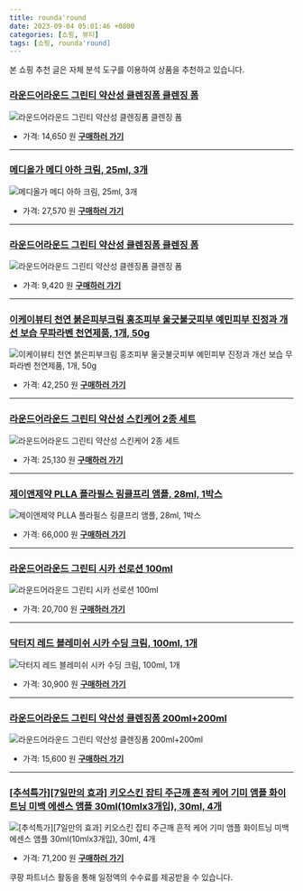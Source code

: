 ```yaml
---
title: rounda'round
date: 2023-09-04 05:01:46 +0800
categories: [쇼핑, 뷰티]
tags: [쇼핑, rounda'round]
---
```

본 쇼핑 추천 글은 자체 분석 도구를 이용하여 상품을 추천하고 있습니다.
### [라운드어라운드 그린티 약산성 클렌징폼 클렌징 폼](https://link.coupang.com/re/AFFSDP?lptag=AF1030537&pageKey=6708100225&itemId=15562631924&vendorItemId=85871700791&traceid=V0-153-337f9b38b49a6e48&requestid=20230907050146132174229542&token=31850C%7CMIXED)
![라운드어라운드 그린티 약산성 클렌징폼 클렌징 폼](https://ads-partners.coupang.com/image1/oO1FmjZAl5tlknQioHLkGvEAvlnpp0otHMm9uj3_ZwcXE4l7HtMIsWiUXSwA8DvpUT_ZNtU12yk4Y05UJYeu8YBFtzZW3gc1fv9TqcRGE0ABt4dxRYKNRbVE3oz9VgVr4AgtrO8plr1nai2ckgL6Bc3H18NxrJgiMMGes-Ucd0eTQaJm8Y9sUxG-p-gjH9s_vowLTR7o_2o9axnUy4iOss6NN08MKG2FcAxo2QTKrkrL1QJJQpkKyUFwZvWhmfuNygdyxmLPEV9FQkh5pLPL9M1Si-tY93g5u3pbSv5GSNo=)
- 가격: 14,650 원
[**구매하러 가기**](https://link.coupang.com/re/AFFSDP?lptag=AF1030537&pageKey=6708100225&itemId=15562631924&vendorItemId=85871700791&traceid=V0-153-337f9b38b49a6e48&requestid=20230907050146132174229542&token=31850C%7CMIXED)
---
### [메디올가 메디 아하 크림, 25ml, 3개](https://link.coupang.com/re/AFFSDP?lptag=AF1030537&pageKey=6303080893&itemId=18590140588&vendorItemId=86013967330&traceid=V0-153-feefcce760a48160&clickBeacon=UorNqCfIimh0Y1AlUsQDcG09LWHcqVTOljOCOrvwTxWN7Bi5Btfa6V2RAEEC4txx3k0H4rPWu0okZXcv921a%2BxUdtGo6aDxU4V8KcUJGztNrWXGwu3h%2Fflm1y2%2B7EWGMDU7sfQY3PTiZpdREcz%2BcDSxe7zC7OyCfTOypwgASGbp64idmrNTOcACUnDuZWpR%2BR%2BTCWv8RnjW%2FrMdl3yHwU0TQBkKR8R3YnO3NPWjrXQh2wYj9J%2FOP1VvMzPBkR0l5cWgtTo1zeZ4m%2FZuXKZ%2Bvq%2F2dCoMoV4Whkz5L%2FpjZL6NvLMlumff0PV%2BZsESMxsbP%2BoDWIyuj%2BhGJ3n7tsglwbPKLx3cYXwBztsrIupRo8pDRniyg8l%2FOSS89M6auZa1CnnsWQJfVRDsho8VAS4y7fAllTqWcLBr9BxopiEMAkBI31rH9pQPrXM32ojXyly%2FsljR%2BH9tDRNxke39Ok9jawK9uGKa0svknhX95OMi4Shz%2BTEXGiG3eDDfwPukQFFYxGb%2Bm2UeZdhe2BIdlO1TAMCywV4wboS3XDCVj3jXBVfI0ZjXL%2BjPZ1C6WHD2N4FdiROOxoyzFRDe4quqobwTYO3wnCkeEfF0zAxQlmXIgzAqf92SiRGa6NgoMnHFOhblLBVXcf657hl1e6wt13fxvc5Sq%2Fel5hvcBDXEpnAUptfr9eO%2B7L7ugbfxwCciJ3Qk38i7DkoNJEZRtBoq9zD55ST6ubL2uOfmtE6V23nKB7KnxRsu773ifWuVuH%2Be9Mha2ED7FmMk0PNc36YxaRcZQaWTM15xtrlCMqI45gBsJlwtmIrwlDIH2Ofz0cCpRDlEgiEO7DV4JQ6Ayf6dIlUVuTuN9hygymczqimK36bkQ0fo%3D&requestid=20230907050146132174229542&token=31850C%7CMIXED)
![메디올가 메디 아하 크림, 25ml, 3개](https://ads-partners.coupang.com/image1/AAociTpFPPri6ISrAEjuMX07YU0jvsbCQUTZx4a-wxZFIS5iZvdgRw9HQ8oYGosa1lC7wCP4cjUt-FEc0ZWtUlMSLux36uP9lmkVYHlSyK45R2hY3-EdIhs8J9wzuG6TE5RST3_s0EhqF6V8cDo6ExWxu4eTbuhGCMZwTVcxrs7jd9wCsuyVdI1Gz1Ire0N4DPaatWh9k4vDkrTPkIa1aDUqFTOTX-j17Q6lgnaOSp-9JiZ_XJcGMDE8vvzkGii2Rqe0WQWnMf0TlCUOzGNMs59nsdgSR9_sZQLgPoN0OkUzefV7GQ==)
- 가격: 27,570 원
[**구매하러 가기**](https://link.coupang.com/re/AFFSDP?lptag=AF1030537&pageKey=6303080893&itemId=18590140588&vendorItemId=86013967330&traceid=V0-153-feefcce760a48160&clickBeacon=UorNqCfIimh0Y1AlUsQDcG09LWHcqVTOljOCOrvwTxWN7Bi5Btfa6V2RAEEC4txx3k0H4rPWu0okZXcv921a%2BxUdtGo6aDxU4V8KcUJGztNrWXGwu3h%2Fflm1y2%2B7EWGMDU7sfQY3PTiZpdREcz%2BcDSxe7zC7OyCfTOypwgASGbp64idmrNTOcACUnDuZWpR%2BR%2BTCWv8RnjW%2FrMdl3yHwU0TQBkKR8R3YnO3NPWjrXQh2wYj9J%2FOP1VvMzPBkR0l5cWgtTo1zeZ4m%2FZuXKZ%2Bvq%2F2dCoMoV4Whkz5L%2FpjZL6NvLMlumff0PV%2BZsESMxsbP%2BoDWIyuj%2BhGJ3n7tsglwbPKLx3cYXwBztsrIupRo8pDRniyg8l%2FOSS89M6auZa1CnnsWQJfVRDsho8VAS4y7fAllTqWcLBr9BxopiEMAkBI31rH9pQPrXM32ojXyly%2FsljR%2BH9tDRNxke39Ok9jawK9uGKa0svknhX95OMi4Shz%2BTEXGiG3eDDfwPukQFFYxGb%2Bm2UeZdhe2BIdlO1TAMCywV4wboS3XDCVj3jXBVfI0ZjXL%2BjPZ1C6WHD2N4FdiROOxoyzFRDe4quqobwTYO3wnCkeEfF0zAxQlmXIgzAqf92SiRGa6NgoMnHFOhblLBVXcf657hl1e6wt13fxvc5Sq%2Fel5hvcBDXEpnAUptfr9eO%2B7L7ugbfxwCciJ3Qk38i7DkoNJEZRtBoq9zD55ST6ubL2uOfmtE6V23nKB7KnxRsu773ifWuVuH%2Be9Mha2ED7FmMk0PNc36YxaRcZQaWTM15xtrlCMqI45gBsJlwtmIrwlDIH2Ofz0cCpRDlEgiEO7DV4JQ6Ayf6dIlUVuTuN9hygymczqimK36bkQ0fo%3D&requestid=20230907050146132174229542&token=31850C%7CMIXED)
---
### [라운드어라운드 그린티 약산성 클렌징폼 클렌징 폼](https://link.coupang.com/re/AFFSDP?lptag=AF1030537&pageKey=6708100225&itemId=16008401164&vendorItemId=85871700779&traceid=V0-153-337f9b38b49a6e48&requestid=20230907050146132174229542&token=31850C%7CMIXED)
![라운드어라운드 그린티 약산성 클렌징폼 클렌징 폼](https://ads-partners.coupang.com/image1/eM6__LOFj0DEc5EveFRn6Em0lKGidcX13ZJO6YNKLVXG01keE0dIsrW-mmkZJSOeHuzAfBFPjtfe6HK8rfdL2eFSUL6sTehBB8UT62y6hr4GLu6DiFOqBPjKXwnnJn0N87qvsBNvddDm8JfPAg8crO4-P156errZmaW-3SBc6toVCKKSX7HbmT_KK6uMph_csxB3iRnt4T7a86B_voMjQBWBV7W8WFuEjh8-5KJsE0hBzx6vt_jfGryLiNoiORxQ0YbA4OhmWaPqRZzdnMEzbqQs3d54C9aJxmZJXfKLfA==)
- 가격: 9,420 원
[**구매하러 가기**](https://link.coupang.com/re/AFFSDP?lptag=AF1030537&pageKey=6708100225&itemId=16008401164&vendorItemId=85871700779&traceid=V0-153-337f9b38b49a6e48&requestid=20230907050146132174229542&token=31850C%7CMIXED)
---
### [이케이뷰티 천연 붉은피부크림 홍조피부 울긋불긋피부 예민피부 진정과 개선 보습 무파라벤 천연제품, 1개, 50g](https://link.coupang.com/re/AFFSDP?lptag=AF1030537&pageKey=1114422888&itemId=2078916635&vendorItemId=3346454245&traceid=V0-153-367fbd278bde2190&clickBeacon=UorNqCfIimh0Y1AlUsQDcG09LWHcqVTOljOCOrvwTxWN7Bi5Btfa6V2RAEEC4txx3k0H4rPWu0okZXcv921a%2B4HrysJ48LWv5BB0g2thVcRrWXGwu3h%2Fflm1y2%2B7EWGMF78CrrN4ZMH%2B4I%2Fy68chqNjBvJWHWwajU4ltZBm%2BEpJ64idmrNTOcACUnDuZWpR%2BR%2BTCWv8RnjW%2FrMdl3yHwU0TQBkKR8R3YnO3NPWjrXQh2wYj9J%2FOP1VvMzPBkR0l54cSMFR9MImCe3RseyGKxr1y1ydue4MstydxJQpDuVlfi2RwUpiA2OUU1JSjj%2BWy6ofUjLPBrOW7YqUYQyy1VX%2F73x0oArXF2ztWWF1XdrRwS5JNhN4UKjm45RWCndTNSNV9jEhbOKDlh4ItfDO7aNBrcrG1nHv5kCzSfxfkjEjWnBw2BpBM083H6%2F%2Bj%2BRraGnYx4IZoeNGPyZ8ay67Yz0hdUU%2FiIcd7XuY5R99r4%2FcAtdZBFXClNZsCispcqQ0W9kasm91HgPXxhVsFLgrt%2Fos87ekDdhWQp%2F2Zg243yDyriTBNjegb2hUw9uLjew49AWv4OLG2%2Fcgfqtgeai5bIS1G2uVVqs82GAjwhF4OgOCYKL%2BktvDe%2B8%2BulX8np%2FHyo%2FRjzPoTZDA3dHNSdpt819lI1DRGHJrR%2BjGTEdO6aozpq%2BrGKWqaNN20KlucKwR1skXNbj77c%2F%2BCqcOlO%2Bgvdez3RRKyDvuwXzWFxs67AEjN5LkPjXe9JDTyX7Y7Pe3wo3RAJR68klMkvsoEzI0yfDtjWpx%2FNhf%2FIE%2BvL%2FtSc4GYklfg8CKYZ%2Bsr065pe7fIy95rXuiJ8GMPqA58grsPC4GybkSew2orPK4ESMblGADsN9VYv8cwKYQuXvI%2FOhqb9&requestid=20230907050146132174229542&token=31850C%7CMIXED)
![이케이뷰티 천연 붉은피부크림 홍조피부 울긋불긋피부 예민피부 진정과 개선 보습 무파라벤 천연제품, 1개, 50g](https://ads-partners.coupang.com/image1/QDpZIR8ApUlK6bXVQF_1JViwupOsNplRSZJXZ6dmIA4WhhHGy0I6Hq8OnUdT1CGGlTIHQAqlbsUfv7xdcAaYFTFyKrLNHLq5dhmt1QCBEpmvQgrRjrJz5L4wteantADkj215knqSglX82Hqy5miJXdI3NbrrnnQqYhCAzaSp01nyKlmt9NfesXZ7ZZyRVUyp160td7elm2sRXH5gDKv3GFXk7WUpxBb9aivJOZURnWLuyuNwxDRXc0U5SsLpKWGTrNt39hGCi-jvMjM3imrme-HzQc4fYtzM3Bx788Du-t-q7oqs)
- 가격: 42,250 원
[**구매하러 가기**](https://link.coupang.com/re/AFFSDP?lptag=AF1030537&pageKey=1114422888&itemId=2078916635&vendorItemId=3346454245&traceid=V0-153-367fbd278bde2190&clickBeacon=UorNqCfIimh0Y1AlUsQDcG09LWHcqVTOljOCOrvwTxWN7Bi5Btfa6V2RAEEC4txx3k0H4rPWu0okZXcv921a%2B4HrysJ48LWv5BB0g2thVcRrWXGwu3h%2Fflm1y2%2B7EWGMF78CrrN4ZMH%2B4I%2Fy68chqNjBvJWHWwajU4ltZBm%2BEpJ64idmrNTOcACUnDuZWpR%2BR%2BTCWv8RnjW%2FrMdl3yHwU0TQBkKR8R3YnO3NPWjrXQh2wYj9J%2FOP1VvMzPBkR0l54cSMFR9MImCe3RseyGKxr1y1ydue4MstydxJQpDuVlfi2RwUpiA2OUU1JSjj%2BWy6ofUjLPBrOW7YqUYQyy1VX%2F73x0oArXF2ztWWF1XdrRwS5JNhN4UKjm45RWCndTNSNV9jEhbOKDlh4ItfDO7aNBrcrG1nHv5kCzSfxfkjEjWnBw2BpBM083H6%2F%2Bj%2BRraGnYx4IZoeNGPyZ8ay67Yz0hdUU%2FiIcd7XuY5R99r4%2FcAtdZBFXClNZsCispcqQ0W9kasm91HgPXxhVsFLgrt%2Fos87ekDdhWQp%2F2Zg243yDyriTBNjegb2hUw9uLjew49AWv4OLG2%2Fcgfqtgeai5bIS1G2uVVqs82GAjwhF4OgOCYKL%2BktvDe%2B8%2BulX8np%2FHyo%2FRjzPoTZDA3dHNSdpt819lI1DRGHJrR%2BjGTEdO6aozpq%2BrGKWqaNN20KlucKwR1skXNbj77c%2F%2BCqcOlO%2Bgvdez3RRKyDvuwXzWFxs67AEjN5LkPjXe9JDTyX7Y7Pe3wo3RAJR68klMkvsoEzI0yfDtjWpx%2FNhf%2FIE%2BvL%2FtSc4GYklfg8CKYZ%2Bsr065pe7fIy95rXuiJ8GMPqA58grsPC4GybkSew2orPK4ESMblGADsN9VYv8cwKYQuXvI%2FOhqb9&requestid=20230907050146132174229542&token=31850C%7CMIXED)
---
### [라운드어라운드 그린티 약산성 스킨케어 2종 세트](https://link.coupang.com/re/AFFSDP?lptag=AF1030537&pageKey=6919609285&itemId=16704665164&vendorItemId=85787733593&traceid=V0-153-5ce12a5ebd0ab2f2&requestid=20230907050146132174229542&token=31850C%7CMIXED)
![라운드어라운드 그린티 약산성 스킨케어 2종 세트](https://ads-partners.coupang.com/image1/TiJQiTb-C1pHbGH2Tq5nMYlTiH4ke8CcTATnbiq4uVqAyuiI4nxBAhlAE258RrGCOI7gz6CWYS2naVk2sfBgOf9k2FvibrOSRsMRh4cA2kq-0ffQDUDah0tYKHOkCUpo6ICQ7Eu0swyHGgnF5qytfazIAvQf_uMhmhR1RtH8kTAmqeKzKHjV_7_OyxV3OQfamPJ79Pemu3ZPvwP8oiSITDAUO5enGfksPKTxN6px_kxF-2u-3wwY3tkYj0VGdZRiIJKXfDndcLfMiQGub4mjlVXj5t2XSkrN6ZwqGuS0Ymo=)
- 가격: 25,130 원
[**구매하러 가기**](https://link.coupang.com/re/AFFSDP?lptag=AF1030537&pageKey=6919609285&itemId=16704665164&vendorItemId=85787733593&traceid=V0-153-5ce12a5ebd0ab2f2&requestid=20230907050146132174229542&token=31850C%7CMIXED)
---
### [제이앤제약 PLLA 플라필스 링클프리 앰플, 28ml, 1박스](https://link.coupang.com/re/AFFSDP?lptag=AF1030537&pageKey=80300331&itemId=256848289&vendorItemId=3624760698&traceid=V0-153-da9994b089639806&clickBeacon=UorNqCfIimh0Y1AlUsQDcG09LWHcqVTOljOCOrvwTxWN7Bi5Btfa6V2RAEEC4txx3k0H4rPWu0okZXcv921a%2B57o9sQUgQHH5tckaC3ed1BrWXGwu3h%2Fflm1y2%2B7EWGMna%2F9HFeIswURUjlPpdydbTbKl7R%2F5LH0UsL6jVjt2JR64idmrNTOcACUnDuZWpR%2BR%2BTCWv8RnjW%2FrMdl3yHwU0TQBkKR8R3YnO3NPWjrXQh2wYj9J%2FOP1VvMzPBkR0l5MZBoYCBLpbRmcPkA%2B60CLFsyhcFyA4ffK4JU0MiuaqYHRRqPUz2LfCwCguhZTZsaWJdYlsrHLTpMVMyDrkFD1PKLx3cYXwBztsrIupRo8pA9R8mQcaG5vjbZNHdrk7shnnsWQJfVRDsho8VAS4y7fAllTqWcLBr9BxopiEMAkBLJE%2Bdj351P9OExoE67mrkB1s935harHGT13F1u6Ln7Tjh2bSkcNNNS3nJa8vhWi1O9olVCmbkp2fdKypnOTRRDDmGACvcrCiViVZoFGylvoak9DObm7SJZgHOpLCTMkhV1oo%2FRLFH%2Bh2rmOfglv86tkvoPAMXryVC7FwM2hsykl5JCDZ9mlqLDIA66Id%2BCbvDD2n%2Fnts34liPyi3oys1YMi1Djep7yGZjtFLtMW3AlxAqONGVoNg4Nn4VZhF0J5UCRCE9b4IbYYQ8DIC2u1hwXDy2Gr6sxGx2tW2BAJQmPVb6gdXnYOe083oI2QGq4F2iu6nYVCpQ6YwHKMV8FFTwWARESZhN%2BxfCMsA1C2MsmV%2FT6skzMJwo7pBGJzKGLgm4NSfWFaD8rfv%2BNbZsQaZstIgbugQkgrCBZFkInXFHLiaHUodRQKSfApsy1nfTpi%2Fk%3D&requestid=20230907050146132174229542&token=31850C%7CMIXED)
![제이앤제약 PLLA 플라필스 링클프리 앰플, 28ml, 1박스](https://ads-partners.coupang.com/image1/Z1eBXwY1scs4xQUEZ9xOZdAc-lLAPm27gyXvKbbGDyquuMsRjqEzVLsanWl1knddMgqJDcKjnj1ZuOzsXHmaPwsD_5Lp3IXHLaJJNef7qzQ4kF9pPchmpzBrAT2YKhCqyCGlFUmKH8Q33A6UdX5bwwOlNtg_OXa_sg8RIx2UesizniY2LEV1NnIM7KmmjwEA2rHaRk0OT0xQwUaTw_KWylOCZUgipBrtCW8qI0aYcYDbAtOYVVUHxINYEl3aSLaoE5BsSfEe2p_-KW43KMpruBnEL8Pz95lmYfGIfLQqESXoG_O2)
- 가격: 66,000 원
[**구매하러 가기**](https://link.coupang.com/re/AFFSDP?lptag=AF1030537&pageKey=80300331&itemId=256848289&vendorItemId=3624760698&traceid=V0-153-da9994b089639806&clickBeacon=UorNqCfIimh0Y1AlUsQDcG09LWHcqVTOljOCOrvwTxWN7Bi5Btfa6V2RAEEC4txx3k0H4rPWu0okZXcv921a%2B57o9sQUgQHH5tckaC3ed1BrWXGwu3h%2Fflm1y2%2B7EWGMna%2F9HFeIswURUjlPpdydbTbKl7R%2F5LH0UsL6jVjt2JR64idmrNTOcACUnDuZWpR%2BR%2BTCWv8RnjW%2FrMdl3yHwU0TQBkKR8R3YnO3NPWjrXQh2wYj9J%2FOP1VvMzPBkR0l5MZBoYCBLpbRmcPkA%2B60CLFsyhcFyA4ffK4JU0MiuaqYHRRqPUz2LfCwCguhZTZsaWJdYlsrHLTpMVMyDrkFD1PKLx3cYXwBztsrIupRo8pA9R8mQcaG5vjbZNHdrk7shnnsWQJfVRDsho8VAS4y7fAllTqWcLBr9BxopiEMAkBLJE%2Bdj351P9OExoE67mrkB1s935harHGT13F1u6Ln7Tjh2bSkcNNNS3nJa8vhWi1O9olVCmbkp2fdKypnOTRRDDmGACvcrCiViVZoFGylvoak9DObm7SJZgHOpLCTMkhV1oo%2FRLFH%2Bh2rmOfglv86tkvoPAMXryVC7FwM2hsykl5JCDZ9mlqLDIA66Id%2BCbvDD2n%2Fnts34liPyi3oys1YMi1Djep7yGZjtFLtMW3AlxAqONGVoNg4Nn4VZhF0J5UCRCE9b4IbYYQ8DIC2u1hwXDy2Gr6sxGx2tW2BAJQmPVb6gdXnYOe083oI2QGq4F2iu6nYVCpQ6YwHKMV8FFTwWARESZhN%2BxfCMsA1C2MsmV%2FT6skzMJwo7pBGJzKGLgm4NSfWFaD8rfv%2BNbZsQaZstIgbugQkgrCBZFkInXFHLiaHUodRQKSfApsy1nfTpi%2Fk%3D&requestid=20230907050146132174229542&token=31850C%7CMIXED)
---
### [라운드어라운드 그린티 시카 선로션 100ml](https://link.coupang.com/re/AFFSDP?lptag=AF1030537&pageKey=245915998&itemId=11091583849&vendorItemId=85620685245&traceid=V0-153-a8c7f77addb45a4d&requestid=20230907050146132174229542&token=31850C%7CMIXED)
![라운드어라운드 그린티 시카 선로션 100ml](https://ads-partners.coupang.com/image1/l6wZJFSS7sf1zn2ql7SvNal1VE8i0yQQ5u2oWcnKgjcajbkoDeYFyu8BkVMgCqLmqJ8hTvE2lgYG8-t3L1tWFW0lA-5oxJIqb5rECHePuOztYMoAKnn0K-ujPyo2m8YxD41_DLQT5jl_FslALZm-PQZyRPoCRJBwdVKQKrxeK1MoT4DjOVtMq4yqAKpzLJf_-RixZT1WlX0b2gIJH4dCzs2FIMPUjQIYi4mRX0WUIM5wXcLe2wnVOCIG5a6gnYpLolya3crWqh9YlBb8db5Y_CofcKnYIdHX06HJZ7Or7pk=)
- 가격: 20,700 원
[**구매하러 가기**](https://link.coupang.com/re/AFFSDP?lptag=AF1030537&pageKey=245915998&itemId=11091583849&vendorItemId=85620685245&traceid=V0-153-a8c7f77addb45a4d&requestid=20230907050146132174229542&token=31850C%7CMIXED)
---
### [닥터지 레드 블레미쉬 시카 수딩 크림, 100ml, 1개](https://link.coupang.com/re/AFFSDP?lptag=AF1030537&pageKey=6431601098&itemId=17866145944&vendorItemId=76144598855&traceid=V0-153-c057bd1c3b3be0bb&clickBeacon=UorNqCfIimh0Y1AlUsQDcG09LWHcqVTOljOCOrvwTxWN7Bi5Btfa6V2RAEEC4txx3k0H4rPWu0okZXcv921a%2B%2BQu2FyR%2FN8D2o8%2BoG7aOiTtwBYNanAbDUfx123dW5%2Fl7PDqOqpfvg6WCiSqdV8iOu1ZO%2FjR8zsiLSQkjGuN50R64idmrNTOcACUnDuZWpR%2BR%2BTCWv8RnjW%2FrMdl3yHwU0TQBkKR8R3YnO3NPWjrXQh2wYj9J%2FOP1VvMzPBkR0l5aYIPwysIoA2%2F4VjLFFnt272PvIPUq0TUNhZxOzCb5tcHLRQtd7j4GXw86UBIBvnfLewNFKeOa%2B4RbJ1ZyrNMdPKLx3cYXwBztsrIupRo8pBr5mCWgurAsQPjIyyV%2Ffx4nnsWQJfVRDsho8VAS4y7fAllTqWcLBr9BxopiEMAkBITj4n8ph29wkdTXzFOAupDkyPr%2BrCCuDhfBkBQd2gXlzgwvZ6Z0p%2BUzrxggxH%2FyhD%2BTEXGiG3eDDfwPukQFFYxGb%2Bm2UeZdhe2BIdlO1TAMCywV4wboS3XDCVj3jXBVfI0ZjXL%2BjPZ1C6WHD2N4FdiROOxoyzFRDe4quqobwTYO3wnCkeEfF0zAxQlmXIgzAqf92SiRGa6NgoMnHFOhblLBVXcf657hl1e6wt13fxvc5Sq%2Fel5hvcBDXEpnAUptfr9eO%2B7L7ugbfxwCciJ3Qk38i7DkoNJEZRtBoq9zD55ST6ubL2uOfmtE6V23nKB7KnxRsu773ifWuVuH%2Be9Mha2ED7FmMk0PNc36YxaRcZQaWTM15xtrlCMqI45gBsJlwtmIrwlDIH2Ofz0cCpRDlEgiEO7DV4JQ6Ayf6dIlUVuTuN9hygymczqimK36bkQ0fo%3D&requestid=20230907050146132174229542&token=31850C%7CMIXED)
![닥터지 레드 블레미쉬 시카 수딩 크림, 100ml, 1개](https://ads-partners.coupang.com/image1/srioNuOIKrJ1qS0jsrLkt3vtXzh7STNqIDTioOtg2JtCAU4I4Kos5ql4w9HxCfqkf-DDXU7Wf46S67VWvcJlgfB9wRThXqSt-p1TdzntL55JHWQo6UbfjiwDEhEvs5Bn1Kv7ELROGtW2ppnsQbPZT_XmwwvSeEizTcMPxd_UhVqLCNLYeFGb5liUMiKMEHmOaVYOB7FG4LB-jGKmDsBlG570jLRODy8-UBpGHUwiyD40OA0Ysj3N5xBtYTXtOT1d5AEookrVs6OL8vKT0Qt6v_0rMdE7bhY=)
- 가격: 30,900 원
[**구매하러 가기**](https://link.coupang.com/re/AFFSDP?lptag=AF1030537&pageKey=6431601098&itemId=17866145944&vendorItemId=76144598855&traceid=V0-153-c057bd1c3b3be0bb&clickBeacon=UorNqCfIimh0Y1AlUsQDcG09LWHcqVTOljOCOrvwTxWN7Bi5Btfa6V2RAEEC4txx3k0H4rPWu0okZXcv921a%2B%2BQu2FyR%2FN8D2o8%2BoG7aOiTtwBYNanAbDUfx123dW5%2Fl7PDqOqpfvg6WCiSqdV8iOu1ZO%2FjR8zsiLSQkjGuN50R64idmrNTOcACUnDuZWpR%2BR%2BTCWv8RnjW%2FrMdl3yHwU0TQBkKR8R3YnO3NPWjrXQh2wYj9J%2FOP1VvMzPBkR0l5aYIPwysIoA2%2F4VjLFFnt272PvIPUq0TUNhZxOzCb5tcHLRQtd7j4GXw86UBIBvnfLewNFKeOa%2B4RbJ1ZyrNMdPKLx3cYXwBztsrIupRo8pBr5mCWgurAsQPjIyyV%2Ffx4nnsWQJfVRDsho8VAS4y7fAllTqWcLBr9BxopiEMAkBITj4n8ph29wkdTXzFOAupDkyPr%2BrCCuDhfBkBQd2gXlzgwvZ6Z0p%2BUzrxggxH%2FyhD%2BTEXGiG3eDDfwPukQFFYxGb%2Bm2UeZdhe2BIdlO1TAMCywV4wboS3XDCVj3jXBVfI0ZjXL%2BjPZ1C6WHD2N4FdiROOxoyzFRDe4quqobwTYO3wnCkeEfF0zAxQlmXIgzAqf92SiRGa6NgoMnHFOhblLBVXcf657hl1e6wt13fxvc5Sq%2Fel5hvcBDXEpnAUptfr9eO%2B7L7ugbfxwCciJ3Qk38i7DkoNJEZRtBoq9zD55ST6ubL2uOfmtE6V23nKB7KnxRsu773ifWuVuH%2Be9Mha2ED7FmMk0PNc36YxaRcZQaWTM15xtrlCMqI45gBsJlwtmIrwlDIH2Ofz0cCpRDlEgiEO7DV4JQ6Ayf6dIlUVuTuN9hygymczqimK36bkQ0fo%3D&requestid=20230907050146132174229542&token=31850C%7CMIXED)
---
### [라운드어라운드 그린티 약산성 클렌징폼 200ml+200ml](https://link.coupang.com/re/AFFSDP?lptag=AF1030537&pageKey=6809051431&itemId=16102621034&vendorItemId=86782656925&traceid=V0-153-9712c51d4147f0a3&requestid=20230907050146132174229542&token=31850C%7CMIXED)
![라운드어라운드 그린티 약산성 클렌징폼 200ml+200ml](https://ads-partners.coupang.com/image1/7ouWZXmiSzbQKnfv7mtZF8RpsRNazLSf5lQAecOOJf99RnnlIg_zZOts8xjs4NDtpmsQi9j9NWr_Lco45OpLyHfp8aCkQqC5P73MFF7mi0JtTH2-GgZCNgvqLxoRGmPzI-EdJLsB6daVDWF7le-q_j7U7GgeD1LZpx8-ommi6RQ05Ot0I3A-j4IDBFCeIAOSXJBadP6lhbkjUyaPMQFeWdufez32n_0PS4mJ0tF2wOpqVSo0DV8_Rn8dvM8cgSQnbK6K4DWUd2p4JPgycr4awGdp_zopTkWU7x79DySPC1Q=)
- 가격: 15,600 원
[**구매하러 가기**](https://link.coupang.com/re/AFFSDP?lptag=AF1030537&pageKey=6809051431&itemId=16102621034&vendorItemId=86782656925&traceid=V0-153-9712c51d4147f0a3&requestid=20230907050146132174229542&token=31850C%7CMIXED)
---
### [[추석특가][7일만의 효과] 키오스킨 잡티 주근깨 흔적 케어 기미 앰플 화이트닝 미백 에센스 앰플 30ml(10mlx3개입), 30ml, 4개](https://link.coupang.com/re/AFFSDP?lptag=AF1030537&pageKey=7312944930&itemId=18750659843&vendorItemId=84521285974&traceid=V0-153-5bc5db574f25c6ba&clickBeacon=UorNqCfIimh0Y1AlUsQDcG09LWHcqVTOljOCOrvwTxWN7Bi5Btfa6V2RAEEC4txx3k0H4rPWu0okZXcv921a%2B0Jk06sf4RLzfqshW%2F9BzEntwBYNanAbDUfx123dW5%2FlpeT%2B6Y%2FkZhBJ52u0iwvzFFYv74E1fNaZXbjrDTJv5Ih64idmrNTOcACUnDuZWpR%2BR%2BTCWv8RnjW%2FrMdl3yHwU0TQBkKR8R3YnO3NPWjrXQh2wYj9J%2FOP1VvMzPBkR0l52vA0ddQHBaz7jcODTLy8TIHSal7GMYxXo%2FmcdU%2BXnzOmxR5tbIWCNqGgoqf0wH5Lk%2FDWtEYl4z5w0LY5PxjPrPKLx3cYXwBztsrIupRo8pASs7tpLaJpPb2ofYQNc7dynnsWQJfVRDsho8VAS4y7fAllTqWcLBr9BxopiEMAkBKjGV94CtQzSUflxK6WV60oLUU1gMJNxJcRpyFQQJ3aLspLvLmhE4muEziYeJLB5Xv%2BTEXGiG3eDDfwPukQFFYxGb%2Bm2UeZdhe2BIdlO1TAMCywV4wboS3XDCVj3jXBVfI0ZjXL%2BjPZ1C6WHD2N4FdiROOxoyzFRDe4quqobwTYO3wnCkeEfF0zAxQlmXIgzAqf92SiRGa6NgoMnHFOhblLBVXcf657hl1e6wt13fxvc5Sq%2Fel5hvcBDXEpnAUptfr9eO%2B7L7ugbfxwCciJ3Qk38i7DkoNJEZRtBoq9zD55ST6ubL2uOfmtE6V23nKB7KnxRsu773ifWuVuH%2Be9Mha2ED7FmMk0PNc36YxaRcZQaWTM15xtrlCMqI45gBsJlwtmIrwlDIH2Ofz0cCpRDlEgiEO7DV4JQ6Ayf6dIlUVuTuN9hygymczqimK36bkQ0fo%3D&requestid=20230907050146132174229542&token=31850C%7CMIXED)
![[추석특가][7일만의 효과] 키오스킨 잡티 주근깨 흔적 케어 기미 앰플 화이트닝 미백 에센스 앰플 30ml(10mlx3개입), 30ml, 4개](https://ads-partners.coupang.com/image1/1AIFO7lfy6Y4vshV1F5Fd6v0kfakYJnqQMxeidqh--KK3B8gwA7RV00ts8UlsdbIlMGM26w1AcCO9KMKhpKFSJ4JHy3d8JPRG8zIOkqSlcjE2f3KAj4DwCbMyseFplZJ96qMC1nqm4_EcCgHjOezMGnN75ekY-peZP4yOYumVzYVsvliYtkMhNoLkbvSYSZXIdzrnTirRdee42a75gZCH6n2Nw_JFBmK0ey1kVjJgSHmPQVqHPpOEJ3Sfdy6OhKAGUz6AYoSHVbaWLfQleM7dfEjRSZhX7sZFJ5ZfC6CDaEHGkyM2dY=)
- 가격: 71,200 원
[**구매하러 가기**](https://link.coupang.com/re/AFFSDP?lptag=AF1030537&pageKey=7312944930&itemId=18750659843&vendorItemId=84521285974&traceid=V0-153-5bc5db574f25c6ba&clickBeacon=UorNqCfIimh0Y1AlUsQDcG09LWHcqVTOljOCOrvwTxWN7Bi5Btfa6V2RAEEC4txx3k0H4rPWu0okZXcv921a%2B0Jk06sf4RLzfqshW%2F9BzEntwBYNanAbDUfx123dW5%2FlpeT%2B6Y%2FkZhBJ52u0iwvzFFYv74E1fNaZXbjrDTJv5Ih64idmrNTOcACUnDuZWpR%2BR%2BTCWv8RnjW%2FrMdl3yHwU0TQBkKR8R3YnO3NPWjrXQh2wYj9J%2FOP1VvMzPBkR0l52vA0ddQHBaz7jcODTLy8TIHSal7GMYxXo%2FmcdU%2BXnzOmxR5tbIWCNqGgoqf0wH5Lk%2FDWtEYl4z5w0LY5PxjPrPKLx3cYXwBztsrIupRo8pASs7tpLaJpPb2ofYQNc7dynnsWQJfVRDsho8VAS4y7fAllTqWcLBr9BxopiEMAkBKjGV94CtQzSUflxK6WV60oLUU1gMJNxJcRpyFQQJ3aLspLvLmhE4muEziYeJLB5Xv%2BTEXGiG3eDDfwPukQFFYxGb%2Bm2UeZdhe2BIdlO1TAMCywV4wboS3XDCVj3jXBVfI0ZjXL%2BjPZ1C6WHD2N4FdiROOxoyzFRDe4quqobwTYO3wnCkeEfF0zAxQlmXIgzAqf92SiRGa6NgoMnHFOhblLBVXcf657hl1e6wt13fxvc5Sq%2Fel5hvcBDXEpnAUptfr9eO%2B7L7ugbfxwCciJ3Qk38i7DkoNJEZRtBoq9zD55ST6ubL2uOfmtE6V23nKB7KnxRsu773ifWuVuH%2Be9Mha2ED7FmMk0PNc36YxaRcZQaWTM15xtrlCMqI45gBsJlwtmIrwlDIH2Ofz0cCpRDlEgiEO7DV4JQ6Ayf6dIlUVuTuN9hygymczqimK36bkQ0fo%3D&requestid=20230907050146132174229542&token=31850C%7CMIXED)


쿠팡 파트너스 활동을 통해 일정액의 수수료를 제공받을 수 있습니다.
